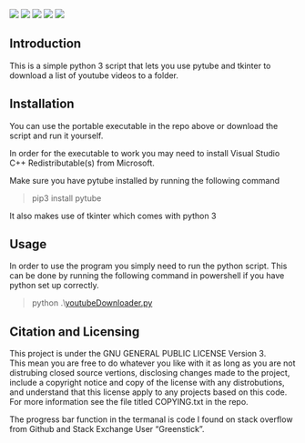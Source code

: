 ![](https://img.shields.io/github/stars/harrisoncbrammell/Youtube-Video-Download-Assistant) ![](https://img.shields.io/github/forks/harrisoncbrammell/Youtube-Video-Download-Assistant) ![](https://img.shields.io/github/pipenv/locked/python-version/harrisoncbrammell/Youtube-Video-Download-Assistant?color=hh) ![](https://img.shields.io/github/downloads/harrisoncbrammell/Youtube-Video-Download-Assistant/total) ![](https://img.shields.io/github/issues/harrisoncbrammell/Youtube-Video-Download-Assistant)
<h2 id="introduction">Introduction</h2>
<p>This is a simple python 3 script that lets you use pytube and tkinter to download a list of youtube videos to a folder.</p>
<h2 id="installation">Installation</h2>
<p>You can use the portable executable in the repo above or download the script and run it yourself.</p>
<p>In order for the executable to work you may need to install Visual Studio C++ Redistributable(s) from Microsoft.</p>
<p>Make sure you have pytube installed by running the following command</p>
<blockquote>
<p>pip3 install pytube</p>
</blockquote>
<p>It also makes use of tkinter which comes with python 3</p>
<h2 id="usage">Usage</h2>
<p>In order to use the program you simply need to run the python script. This can be done by running the following command in powershell if you have python set up correctly.</p>
<blockquote>
<p>python .\<a href="http://youtubeDownloader.py">youtubeDownloader.py</a></p>
</blockquote>
<h2 id="citation-and-licensing">Citation and Licensing</h2>
<p>This project is under the GNU GENERAL PUBLIC LICENSE Version 3.<br>
This mean you are free to do whatever you like with it as long as you are not distrubing closed source vertions, disclosing changes made to the project, include a copyright notice and copy of the license with any distrobutions, and understand that this license apply to any projects based on this code. For more information see the file titled COPYING.txt in the repo.</p>
<p>The progress bar function in the termanal is code I found on stack overflow from Github and Stack Exchange User “Greenstick”.</p>

